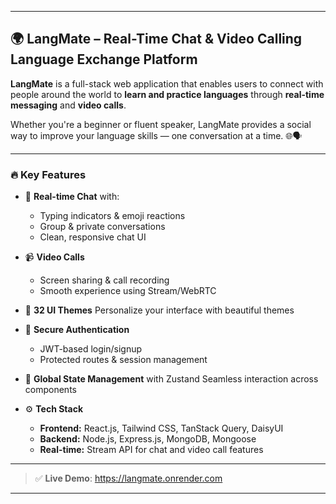 
---

## 🌍 LangMate – Real-Time Chat & Video Calling Language Exchange Platform

**LangMate** is a full-stack web application that enables users to connect with people around the world to **learn and practice languages** through **real-time messaging** and **video calls**.

Whether you're a beginner or fluent speaker, LangMate provides a social way to improve your language skills — one conversation at a time. 🌐🗣️

---

### 🔥 Key Features

* 💬 **Real-time Chat** with:

  * Typing indicators & emoji reactions
  * Group & private conversations
  * Clean, responsive chat UI

* 📹 **Video Calls**

  * Screen sharing & call recording
  * Smooth experience using Stream/WebRTC

* 🎨 **32 UI Themes**
  Personalize your interface with beautiful themes

* 🔐 **Secure Authentication**

  * JWT-based login/signup
  * Protected routes & session management

* 🧠 **Global State Management** with Zustand
  Seamless interaction across components

* ⚙️ **Tech Stack**

  * **Frontend:** React.js, Tailwind CSS, TanStack Query, DaisyUI
  * **Backend:** Node.js, Express.js, MongoDB, Mongoose
  * **Real-time:** Stream API for chat and video call features 


---

> ✅ **Live Demo**: https://langmate.onrender.com

---
